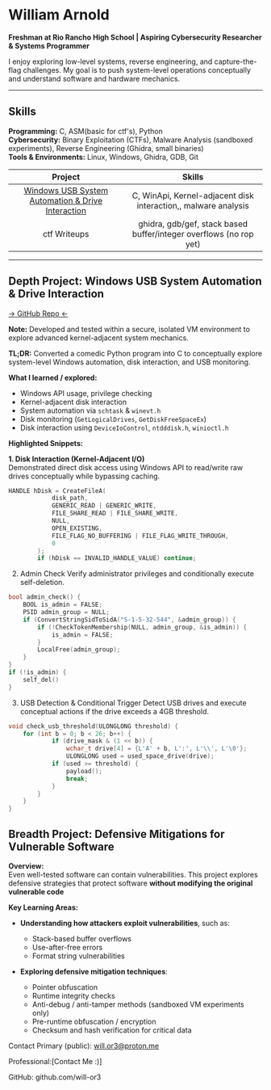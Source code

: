 # William Arnold

**Freshman at Rio Rancho High School | Aspiring Cybersecurity Researcher & Systems Programmer**

I enjoy exploring low-level systems, reverse engineering, and capture-the-flag challenges. My goal is to push system-level operations conceptually and understand software and hardware mechanics.

---

## Skills

**Programming:** C, ASM(basic for ctf's), Python  
**Cybersecurity:** Binary Exploitation (CTFs), Malware Analysis (sandboxed experiments), Reverse Engineering (Ghidra, small binaries)  
**Tools & Environments:** Linux, Windows, Ghidra, GDB, Git

| Project | Skills |
|:-------:|:------:|
| [Windows USB System Automation & Drive Interaction](https://github.com/will-or3/portfolios/blob/main/WinApi_IO_Event_Logic.c) | C, WinApi, Kernel-adjacent disk interaction,, malware analysis |
| ctf Writeups | ghidra, gdb/gef, stack based buffer/integer overflows (no rop yet)|
---


## Depth Project: Windows USB System Automation & Drive Interaction
[-> GitHub Repo <-](https://github.com/will-or3/portfolios/blob/main/WinApi_IO_Event_Logic.c)

**Note:** Developed and tested within a secure, isolated VM environment to explore advanced kernel-adjacent system mechanics.

**TL;DR:** Converted a comedic Python program into C to conceptually explore system-level Windows automation, disk interaction, and USB monitoring.

**What I learned / explored:**
- Windows API usage, privilege checking
- Kernel-adjacent disk interaction
- System automation via `schtask` & `winevt.h`
- Disk monitoring (`GetLogicalDrives`, `GetDiskFreeSpaceEx`)
- Disk interaction using `DeviceIoControl`, `ntdddisk.h`, `winioctl.h`

**Highlighted Snippets:**

**1. Disk Interaction (Kernel-Adjacent I/O)**  
Demonstrated direct disk access using Windows API to read/write raw drives conceptually while bypassing caching.
```c
HANDLE hDisk = CreateFileA(
            disk_path,
            GENERIC_READ | GENERIC_WRITE,
            FILE_SHARE_READ | FILE_SHARE_WRITE,
            NULL, 
            OPEN_EXISTING,
            FILE_FLAG_NO_BUFFERING | FILE_FLAG_WRITE_THROUGH,
            0
        );
        if (hDisk == INVALID_HANDLE_VALUE) continue;
```
2. Admin Check
Verify administrator privileges and conditionally execute self-deletion.
```c
bool admin_check() {
    BOOL is_admin = FALSE;
    PSID admin_group = NULL;
    if (ConvertStringSidToSidA("S-1-5-32-544", &admin_group)) {
        if (!CheckTokenMembership(NULL, admin_group, &is_admin)) {
            is_admin = FALSE;
        }
        LocalFree(admin_group);
    }
}
if (!is_admin) {
    self_del()
}
```
3. USB Detection & Conditional Trigger
Detect USB drives and execute conceptual actions if the drive exceeds a 4GB threshold.

```c
void check_usb_threshold(ULONGLONG threshold) {
    for (int b = 0; b < 26; b++) {
            if (drive_mask & (1 << b)) {
                wchar_t drive[4] = {L'A' + b, L':', L'\\', L'\0'};
                ULONGLONG used = used_space_drive(drive);
            if (used >= threshold) {
                payload();
                break;
            }
        }
    }
}
```
## Breadth Project: Defensive Mitigations for Vulnerable Software

**Overview:**  
Even well-tested software can contain vulnerabilities. This project explores defensive strategies that protect software **without modifying the original vulnerable code**

**Key Learning Areas:**

- **Understanding how attackers exploit vulnerabilities**, such as:  
  - Stack-based buffer overflows  
  - Use-after-free errors  
  - Format string vulnerabilities

- **Exploring defensive mitigation techniques**:  
  - Pointer obfuscation  
  - Runtime integrity checks  
  - Anti-debug / anti-tamper methods (sandboxed VM experiments only)  
  - Pre-runtime obfuscation / encryption  
  - Checksum and hash verification for critical data


Contact
Primary (public): will.or3@proton.me

Professional:[Contact Me :)]

GitHub: github.com/will-or3
